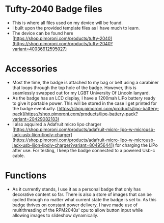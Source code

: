 # Tufty-2040 Badge files
- This is where all files used on my device will be found.
- I built upon the provided template files as I have much to learn.
- The device can be found here [https://shop.pimoroni.com/products/tufty-2040](https://shop.pimoroni.com/products/tufty-2040?variant=40036912595027)


# Accessories
- Most the time, the badge is attached to my bag or belt using a carabiner that loops through the top hole of the badge. However,
this is seamlessly swapped out for my LGBT University Of Lincoln lanyard.
- As the badge has an LCD display, I have a 1200mah LiPo battery ready to give it portable power. This will be stored in the case I get printed for the badge
eventually. [https://shop.pimoroni.com/products/lipo-battery-pack](https://shop.pimoroni.com/products/lipo-battery-pack?variant=20429082183)
- I also aqquired a Adafruit micro lipo charger [https://shop.pimoroni.com/products/adafruit-micro-lipo-w-microusb-jack-usb-liion-lipoly-charger](https://shop.pimoroni.com/products/adafruit-micro-lipo-w-microusb-jack-usb-liion-lipoly-charger?variant=804956441)
for charging the LiPo after use. For testing, I keep the badge connected to a powered Usb-c cable.


# Functions
- As it currently stands, I use it as a personal badge that only has decorative content so far. There is also a store of
images that can be cycled through no matter what current state the badge is set to. As this badge thrives on constant power delivery, I have made use of 
multithreading of the RPM2040s' cpu to allow button input while allowing images to slideshow dynamically.
